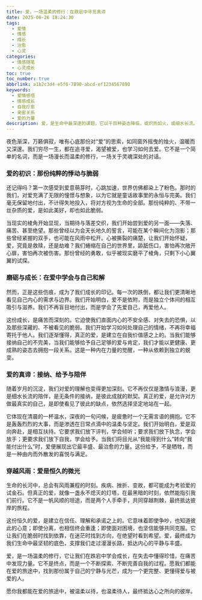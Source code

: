 ```yaml
---
title: 爱，一场温柔的修行：在跌宕中寻觅真谛
date: 2025-06-26 18:24:30
tags:
  - 爱情
  - 情感
  - 成长
  - 治愈
  - 心灵
categories:
  - 情感随笔
  - 心灵成长
toc: true
toc_number: true
abbrlink: a1b2c3d4-e5f6-7890-abcd-ef1234567890
keywords:
  - 爱情感悟
  - 情感成长
  - 自我疗愈
  - 亲密关系
  - 爱的力量
description: 爱，是生命中最深邃的课题，它以千百种姿态降临，或炽热如火，或细水长流。它让我们欢欣雀跃，也让我们遍体鳞伤。但无论经历多少起伏，爱始终是那束指引我们走向完整与光明的微光。这篇文字，想与你一同探寻，在爱的旅途中，我们如何与自己和解，与世界相拥，最终找到那份属于自己的，温柔而坚定的力量。
---
```


夜色渐深，万籁俱寂，唯有心底那份对“爱”的思索，如同窗外摇曳的烛火，温暖而又深邃。我们穷尽一生，都在追寻爱，渴望被爱，也学习如何去爱。它不是一个简单的名词，而是一场漫长而温柔的修行，一场关于灵魂深处的对话。

### 爱的初识：那份纯粹的悸动与脆弱

还记得吗？第一次感受到爱意萌芽时，心跳加速，世界仿佛都染上了粉色。那时的我们，对爱充满了无限的憧憬与想象，以为它就是童话故事里的永恒与完美。我们毫无保留地付出，不计得失地投入，将对方视为生命的全部。那份纯粹的、不带一丝杂质的爱，是如此美好，却也如此脆弱。

当现实的棱角开始显现，当期待与落差交织，我们开始尝到爱的另一面——失落、痛苦、甚至绝望。那些曾经以为会天长地久的誓言，可能在某个瞬间化为泡影；那些曾经紧握的双手，也可能在风雨中松开。心被撕裂的痛楚，让我们开始怀疑，爱，究竟是救赎，还是劫难？我们蜷缩在自己的世界里，舔舐伤口，害怕再次敞开心扉，害怕再次被伤害。那份曾经的勇敢，似乎被现实磨平了棱角，只剩下小心翼翼的试探。

### 磨砺与成长：在爱中学会与自己和解

然而，正是这些伤痕，成为了我们成长的印记。每一次的跌倒，都让我们更清晰地看见自己内心的需求与边界。我们开始明白，爱不是依附，而是独立个体间的相互吸引与滋养。我们不再盲目地付出，而是学会了先爱自己，再爱他人。

这份成长，是痛苦而深刻的。它迫使我们直面内心的不安全感、对失去的恐惧，以及那些深藏的、不被看见的脆弱。我们开始学习如何处理自己的情绪，不再将幸福寄托于他人。我们逐渐懂得，真正的爱，是建立在自我价值感之上的。当我们能够接纳自己的不完美，当我们能够给予自己足够的爱与肯定，我们才能以更健康、更成熟的姿态去拥抱一段关系。这是一种内在力量的觉醒，一种从依赖到独立的蜕变。

### 爱的真谛：接纳、给予与陪伴

随着岁月的沉淀，我们对爱的理解也变得更加深刻。它不再仅仅是激情与浪漫，更是细水长流的陪伴，是无条件的接纳，是彼此成就的默契。真正的爱，是允许对方做最真实的自己，是即使看见了彼此的缺点，依然选择坚定地站在一起。

它体现在清晨的一杯温水，深夜的一句问候，是疲惫时一个无需言语的拥抱。它不是轰轰烈烈的大事，而是渗透在日常点滴中的温柔与坚定。我们开始明白，爱是双向奔赴，是相互扶持。它要求我们放下评判，学会倾听；要求我们放下执念，学会放手；更要求我们放下自我，学会给予。当我们将目光从“我能得到什么”转向“我能付出什么”时，爱便展现出它最丰盛、最治愈的力量。这份给予，不是牺牲，而是一种由内而外散发的喜悦与满足。

### 穿越风雨：爱是恒久的微光

生命的长河中，总会有风雨兼程的时刻。疾病、挫折、变故，都可能成为考验爱的试金石。但真正的爱，就像一盏永不熄灭的灯塔，在最黑暗的时刻，依然能指引我们前行。它不是一帆风顺的坦途，而是两个人手牵手，共同穿越荆棘，最终抵达彼岸的旅程。

这份恒久的爱，是建立在信任、理解和承诺之上的。它意味着即使争吵，也知道彼此的心意；即使分离，也相信终会重逢；即使面对困境，也坚信能够共同克服。它让我们在脆弱时找到依靠，在迷茫时找到方向，在绝望时看到希望。爱，最终成为我们生命中最坚韧的底色，支撑我们走过漫漫长路，抵达内心的平静与丰盛。

爱，是一场温柔的修行，它让我们在跌宕中学会成长，在失去中懂得珍惜，在痛苦中发现力量。它不是终点，而是一个不断探索、不断完善自我的过程。愿我们都能在爱的旅途中，找到那份属于自己的宁静与光芒，成为一个更完整、更懂得爱与被爱的人。

愿你我都能在爱的旅途中，被温柔以待，也温柔待人，最终抵达心之所向的彼岸。